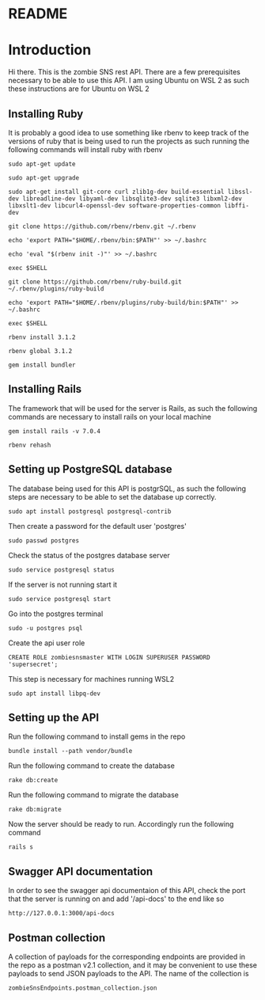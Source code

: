 # README

# Introduction
Hi there. This is the zombie SNS rest API.
There are a few prerequisites necessary to be able to use this API.
I am using Ubuntu on WSL 2 as such these instructions are for Ubuntu on WSL 2

## Installing Ruby
It is probably a good idea to use something like rbenv to keep track of the versions of ruby that is being used to run the projects as such running the following commands will install ruby with rbenv

```
sudo apt-get update
```
```
sudo apt-get upgrade
```
```
sudo apt-get install git-core curl zlib1g-dev build-essential libssl-dev libreadline-dev libyaml-dev libsqlite3-dev sqlite3 libxml2-dev libxslt1-dev libcurl4-openssl-dev software-properties-common libffi-dev
```
```
git clone https://github.com/rbenv/rbenv.git ~/.rbenv
```
```
echo 'export PATH="$HOME/.rbenv/bin:$PATH"' >> ~/.bashrc
```
```
echo 'eval "$(rbenv init -)"' >> ~/.bashrc
```
```
exec $SHELL
```
```
git clone https://github.com/rbenv/ruby-build.git ~/.rbenv/plugins/ruby-build
```
```
echo 'export PATH="$HOME/.rbenv/plugins/ruby-build/bin:$PATH"' >> ~/.bashrc
```
```
exec $SHELL
```
```
rbenv install 3.1.2
```
```
rbenv global 3.1.2
```
```
gem install bundler
```
## Installing Rails
The framework that will be used for the server is Rails, as such the following commands are necessary to install rails on your local machine

```
gem install rails -v 7.0.4
```
```
rbenv rehash
```
## Setting up PostgreSQL database
The database being used for this API is postgrSQL, as such the following steps are necessary to be able to set the database up correctly.

```
sudo apt install postgresql postgresql-contrib
```
Then create a password for the default user 'postgres'
```
sudo passwd postgres
```
Check the status of the postgres database server
```
sudo service postgresql status
```
If the server is not running start it
```
sudo service postgresql start
```
Go into the postgres terminal
```
sudo -u postgres psql
```
Create the api user role
```
CREATE ROLE zombiesnsmaster WITH LOGIN SUPERUSER PASSWORD 'supersecret';
```
This step is necessary for machines running WSL2
```
sudo apt install libpq-dev
```
## Setting up the API
Run the following command to install gems in the repo
```
bundle install --path vendor/bundle
```
Run the following command to create the database
```
rake db:create
```
Run the following command to migrate the database
```
rake db:migrate
```
Now the server should be ready to run. Accordingly run the following command
```
rails s
```
## Swagger API documentation
In order to see the swagger api documentaion of this API, check the port that the server is running on and add '/api-docs' to the end like so
```
http://127.0.0.1:3000/api-docs
```
## Postman collection
A collection of payloads for the corresponding endpoints are provided in the repo as a postman v2.1 collection, and it may be convenient to use these payloads to send JSON payloads to the API. The name of the collection is 
```
zombieSnsEndpoints.postman_collection.json
```
